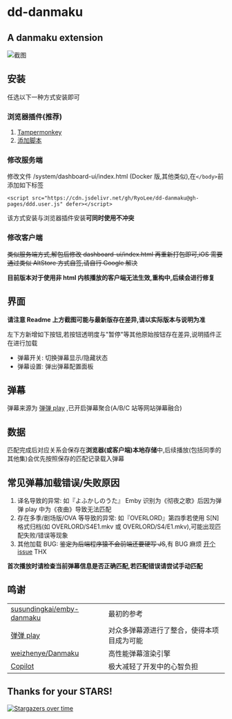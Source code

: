 # dd-danmaku

## A danmaku extension

![截图](https://raw.githubusercontent.com/RyoLee/dd-danmaku/master/S0.png)

## 安装

任选以下一种方式安装即可

### 浏览器插件(推荐)

1. [Tampermonkey](https://www.tampermonkey.net/)
2. [添加脚本](https://cdn.jsdelivr.net/gh/RyoLee/dd-danmaku@gh-pages/ddd.user.js)

### 修改服务端

修改文件 /system/dashboard-ui/index.html (Docker 版,其他类似),在`</body>`前添加如下标签

```
<script src="https://cdn.jsdelivr.net/gh/RyoLee/dd-danmaku@gh-pages/ddd.user.js" defer></script>
```

该方式安装与浏览器插件安装**可同时使用不冲突**

### 修改客户端

~~类似服务端方式,解包后修改 dashboard-ui/index.html 再重新打包即可,iOS 需要通过类似 AltStore 方式自签,请自行 Google 解决~~

**目前版本对于使用非 html 内核播放的客户端无法生效,重构中,后续会进行修复**

## 界面

**请注意 Readme 上方截图可能与最新版存在差异,请以实际版本与说明为准**

左下方新增如下按钮,若按钮透明度与"暂停"等其他原始按钮存在差异,说明插件正在进行加载

-   弹幕开关: 切换弹幕显示/隐藏状态
-   弹幕设置: 弹出弹幕配置面板

    

## 弹幕

弹幕来源为 [弹弹 play](https://www.dandanplay.com/) ,已开启弹幕聚合(A/B/C 站等网站弹幕融合)

## 数据

匹配完成后对应关系会保存在**浏览器(或客户端)本地存储**中,后续播放(包括同季的其他集)会优先按照保存的匹配记录载入弹幕

## 常见弹幕加载错误/失败原因

1. 译名导致的异常: 如『よふかしのうた』 Emby 识别为《彻夜之歌》后因为弹弹 play 中为《夜曲》导致无法匹配
2. 存在多季/剧场版/OVA 等导致的异常: 如『OVERLORD』第四季若使用 S[N]格式归档(如 OVERLORD/S4E1.mkv 或 OVERLORD/S4/E1.mkv),可能出现匹配失败/错误等现象
3. 其他加载 BUG: ~~鉴定为后端程序猿不会前端还要硬写 JS~~,有 BUG 麻烦 [开个 issue](https://github.com/RyoLee/dd-danmaku/issues/new/choose) THX

**首次播放时请检查当前弹幕信息是否正确匹配,若匹配错误请尝试手动匹配**

## 鸣谢

<table border="0">
  <tr>
    <td><a href="https://github.com/susundingkai/emby-danmaku">susundingkai/emby-danmaku</a></td>
    <td>最初的参考</td>
  </tr>
  <tr>
    <td><a href="https://www.dandanplay.com">弹弹 play</a></td>
    <td>对众多弹幕源进行了整合，使得本项目成为可能</td>
  </tr>
  <tr>
    <td><a href="https://github.com/weizhenye/Danmaku">weizhenye/Danmaku</a></td>
    <td>高性能弹幕渲染引擎</td>
  </tr>
  <tr>
    <td><a href="https://copilot.github.com/">Copilot</a></td>
    <td>极大减轻了开发中的心智负担</td>
  </tr>
</table>

## Thanks for your STARS!

[![Stargazers over time](https://starchart.cc/RyoLee/dd-danmaku.svg)](https://starchart.cc/RyoLee/dd-danmaku)
